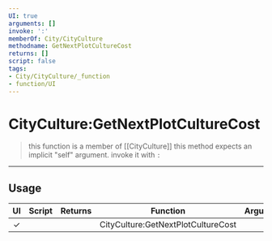 ```yaml
---
UI: true
arguments: []
invoke: ':'
memberOf: City/CityCulture
methodname: GetNextPlotCultureCost
returns: []
script: false
tags:
- City/CityCulture/_function
- function/UI
---
```

# CityCulture:GetNextPlotCultureCost
> this function is a member of [[CityCulture]]
> this method expects an implicit "self" argument. invoke it with `:`
-----
## Usage
|  UI | Script | Returns | Function | Arguments |
|:---:|:------:|-------:|:--------:|:---------|
|✓| ||CityCulture:GetNextPlotCultureCost||
